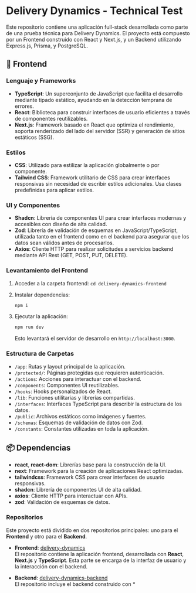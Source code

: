 # Delivery Dynamics - Technical Test

Este repositorio contiene una aplicación full-stack desarrollada como parte de una prueba técnica para Delivery Dynamics. El proyecto está compuesto por un Frontend construido con React y Next.js, y un Backend utilizando Express.js, Prisma, y PostgreSQL.

## 📱 Frontend

### Lenguaje y Frameworks

- **TypeScript**: Un superconjunto de JavaScript que facilita el desarrollo mediante tipado estático, ayudando en la detección temprana de errores.
- **React**: Biblioteca para construir interfaces de usuario eficientes a través de componentes reutilizables.
- **Next.js**: Framework basado en React que optimiza el rendimiento, soporta renderizado del lado del servidor (SSR) y generación de sitios estáticos (SSG).

### Estilos

- **CSS**: Utilizado para estilizar la aplicación globalmente o por componente.
- **Tailwind CSS**: Framework utilitario de CSS para crear interfaces responsivas sin necesidad de escribir estilos adicionales. Usa clases predefinidas para aplicar estilos.

### UI y Componentes

- **Shadcn**: Librería de componentes UI para crear interfaces modernas y accesibles con diseño de alta calidad.
- **Zod**: Librería de validación de esquemas en JavaScript/TypeScript, utilizada tanto en el frontend como en el backend para asegurar que los datos sean válidos antes de procesarlos.
- **Axios**: Cliente HTTP para realizar solicitudes a servicios backend mediante API Rest (GET, POST, PUT, DELETE).

### Levantamiento del Frontend

1. Acceder a la carpeta frontend: `cd delivery-dynamics-frontend`

2. Instalar dependencias:
   ```bash
   npm i
   ```
3. Ejecutar la aplicación:
   ```bash
   npm run dev
   ```
   Esto levantará el servidor de desarrollo en `http://localhost:3000`.

### Estructura de Carpetas

- `/app`: Rutas y layout principal de la aplicación.
- `/protected/`: Páginas protegidas que requieren autenticación.
- `/actions`: Acciones para interactuar con el backend.
- `/components`: Componentes UI reutilizables.
- `/hooks`: Hooks personalizados de React.
- `/lib`: Funciones utilitarias y librerías compartidas.
- `/interfaces`: Interfaces TypeScript para describir la estructura de los datos.
- `/public`: Archivos estáticos como imágenes y fuentes.
- `/schemas`: Esquemas de validación de datos con Zod.
- `/constants`: Constantes utilizadas en toda la aplicación.

## 📦 Dependencias

- **react**, **react-dom**: Librerías base para la construcción de la UI.
- **next**: Framework para la creación de aplicaciones React optimizadas.
- **tailwindcss**: Framework CSS para crear interfaces de usuario responsivas.
- **shadcn**: Librería de componentes UI de alta calidad.
- **axios**: Cliente HTTP para interactuar con APIs.
- **zod**: Validación de esquemas de datos.

### Repositorios

Este proyecto está dividido en dos repositorios principales: uno para el **Frontend** y otro para el **Backend**.

- **Frontend**: [delivery-dynamics](https://github.com/Dev-Anyelo/delivery-dynamics)  
  El repositorio contiene la aplicación frontend, desarrollada con **React**, **Next.js** y **TypeScript**. Esta parte se encarga de la interfaz de usuario y la interacción con el backend.

- **Backend**: [delivery-dynamics-backend](https://github.com/Dev-Anyelo/delivery-dynamics-back)  
  El repositorio incluye el backend construido con \*

